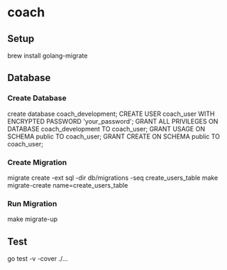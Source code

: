 # coach

## Setup
brew install golang-migrate

## Database
### Create Database
create database coach_development;
CREATE USER coach_user WITH ENCRYPTED PASSWORD 'your_password';
GRANT ALL PRIVILEGES ON DATABASE coach_development TO coach_user;
GRANT USAGE ON SCHEMA public TO coach_user;
GRANT CREATE ON SCHEMA public TO coach_user;

### Create Migration
migrate create -ext sql -dir db/migrations -seq create_users_table
make migrate-create name=create_users_table

### Run Migration
make migrate-up


## Test
go test -v -cover ./...